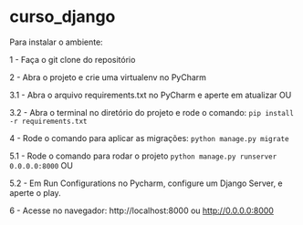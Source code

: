 # curso_django

Para instalar o ambiente:

1 - Faça o git clone do repositório

2 - Abra o projeto e crie uma virtualenv no PyCharm

3.1 - Abra o arquivo requirements.txt no PyCharm e aperte em atualizar OU

3.2 - Abra o terminal no diretório do projeto e rode o comando: `pip install -r requirements.txt`

4 - Rode o comando para aplicar as migrações: `python manage.py migrate`

5.1 - Rode o comando para rodar o projeto `python manage.py runserver 0.0.0.0:8000` OU

5.2 - Em Run Configurations no Pycharm, configure um Django Server, e aperte o play.

6 - Acesse no navegador: http://localhost:8000 ou http://0.0.0.0:8000
